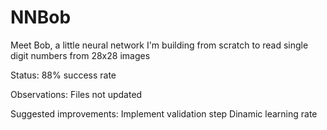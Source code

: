 # NNBob
Meet Bob, a little neural network I'm building from scratch to read single digit numbers from 28x28 images

Status: 88% success rate

Observations:
Files not updated

Suggested improvements:
Implement validation step
Dinamic learning rate
